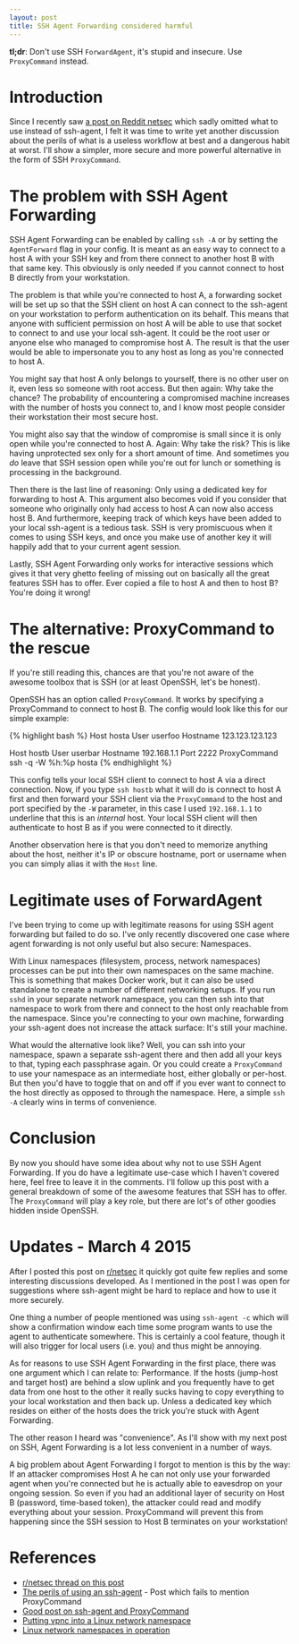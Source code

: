 ```yaml
---
layout: post
title: SSH Agent Forwarding considered harmful
---
```


**tl;dr**: Don't use SSH `ForwardAgent`, it's stupid and insecure. Use `ProxyCommand` instead.

Introduction
============

Since I recently saw [a post on Reddit
netsec](https://www.reddit.com/r/netsec/comments/2m2zpb/the_perils_of_using_an_sshagent/)
which sadly omitted what to use instead of ssh-agent, I felt it was time to
write yet another discussion about the perils of what is a useless workflow at
best and a dangerous habit at worst. I'll show a simpler, more secure and more
powerful alternative in the form of SSH `ProxyCommand`.

The problem with SSH Agent Forwarding
=====================================

SSH Agent Forwarding can be enabled by calling `ssh -A` or by setting the
`AgentForward` flag in your config. It is meant as an easy way to connect to a
host A with your SSH key and from there connect to another host B with that
same key. This obviously is only needed if you cannot connect to host B
directly from your workstation.

The problem is that while you're connected to host A, a forwarding socket will
be set up so that the SSH client on host A can connect to the ssh-agent on your
workstation to perform authentication on its behalf. This means that anyone
with sufficient permission on host A will be able to use that socket to connect
to and use your local ssh-agent. It could be the root user or anyone else who
managed to compromise host A. The result is that the user would be able to
impersonate you to any host as long as you're connected to host A.

You might say that host A only belongs to yourself, there is no other user on
it, even less so someone with root access. But then again: Why take the chance?
The probability of encountering a compromised machine increases with the number
of hosts you connect to, and I know most people consider their workstation
their most secure host.

You might also say that the window of compromise is small since it is only open
while you're connected to host A. Again: Why take the risk? This is like having
unprotected sex only for a short amount of time. And sometimes you *do* leave
that SSH session open while you're out for lunch or something is processing in
the background.

Then there is the last line of reasoning: Only using a dedicated key for
forwarding to host A. This argument also becomes void if you consider that
someone who originally only had access to host A can now also access host B.
And furthermore, keeping track of which keys have been added to your local
ssh-agent is a tedious task. SSH is very promiscuous when it comes to using SSH
keys, and once you make use of another key it will happily add that to your
current agent session.

Lastly, SSH Agent Forwarding only works for interactive sessions which gives it
that very ghetto feeling of missing out on basically all the great features SSH
has to offer. Ever copied a file to host A and then to host B? You're doing it
wrong!

The alternative: ProxyCommand to the rescue
===========================================

If you're still reading this, chances are that you're not aware of the awesome
toolbox that is SSH (or at least OpenSSH, let's be honest).

OpenSSH has an option called `ProxyCommand`. It works by specifying a
ProxyCommand to connect to host B. The config would look like this for our
simple example:

{% highlight bash %}
Host hosta
	User userfoo
	Hostname 123.123.123.123

Host hostb
	User userbar
	Hostname 192.168.1.1
	Port 2222
	ProxyCommand ssh -q -W %h:%p hosta
{% endhighlight %}

This config tells your local SSH client to connect to host A via a direct
connection. Now, if you type `ssh hostb` what it will do is connect to host A
first and then forward your SSH client via the `ProxyCommand` to the host and
port specified by the `-W` parameter, in this case I used `192.168.1.1` to
underline that this is an *internal* host. Your local SSH client will then
authenticate to host B as if you were connected to it directly.

Another observation here is that you don't need to memorize anything about the
host, neither it's IP or obscure hostname, port or username when you can simply
alias it with the `Host` line.

Legitimate uses of ForwardAgent
===============================

I've been trying to come up with legitimate reasons for using SSH agent
forwarding but failed to do so. I've only recently discovered one case where
agent forwarding is not only useful but also secure: Namespaces.

With Linux namespaces (filesystem, process, network namespaces) processes can
be put into their own namespaces on the same machine. This is something that
makes Docker work, but it can also be used standalone to create a number of
different networking setups. If you run `sshd` in your separate network
namespace, you can then ssh into that namespace to work from there and connect
to the host only reachable from the namespace. Since you're connecting to your
own machine, forwarding your ssh-agent does not increase the attack surface:
It's still your machine.

What would the alternative look like? Well, you can ssh into your namespace,
spawn a separate ssh-agent there and then add all your keys to that, typing
each passphrase again. Or you could create a `ProxyCommand` to use your
namespace as an intermediate host, either globally or per-host. But then you'd
have to toggle that on and off if you ever want to connect to the host directly
as opposed to through the namespace. Here, a simple `ssh -A` clearly wins in
terms of convenience.

Conclusion
==========

By now you should have some idea about why not to use SSH Agent Forwarding. If
you do have a legitimate use-case which I haven't covered here, feel free to
leave it in the comments. I'll follow up this post with a general breakdown of
some of the awesome features that SSH has to offer. The `ProxyCommand` will
play a key role, but there are lot's of other goodies hidden inside OpenSSH.

Updates - March 4 2015
======================

After I posted this post on [r/netsec](https://www.reddit.com/r/netsec/) it
quickly got quite few replies and some interesting discussions developed. As I
mentioned in the post I was open for suggestions where ssh-agent might be hard
to replace and how to use it more securely.

One thing a number of people mentioned was using `ssh-agent -c` which will show
a confirmation window each time some program wants to use the agent to
authenticate somewhere. This is certainly a cool feature, though it will also
trigger for local users (i.e. you) and thus might be annoying. 

As for reasons to use SSH Agent Forwarding in the first place, there was one
argument which I can relate to: Performance. If the hosts (jump-host and target
host) are behind a slow uplink and you frequently have to get data from one
host to the other it really sucks having to copy everything to your local
workstation and then back up. Unless a dedicated key which resides on either of
the hosts does the trick you're stuck with Agent Forwarding.

The other reason I heard was "convenience". As I'll show with my next post on
SSH, Agent Forwarding is a lot less convenient in a number of ways.

A big problem about Agent Forwarding I forgot to mention is this by the way: If
an attacker compromises Host A he can not only use your forwarded agent when
you're connected but he is actually able to eavesdrop on your ongoing session.
So even if you had an additional layer of security on Host B (password,
time-based token), the attacker could read and modify everything about your
session. ProxyCommand will prevent this from happening since the SSH session to
Host B terminates on your workstation!

References
==========

* [r/netsec thread on this post](https://www.reddit.com/r/netsec/comments/2xdcgx/ssh_agent_forwarding_considered_harmful/)
* [The perils of using an ssh-agent](https://www.reddit.com/r/netsec/comments/2m2zpb/the_perils_of_using_an_sshagent/) - Post which fails to mention ProxyCommand
* [Good post on ssh-agent and ProxyCommand](http://sshmenu.sourceforge.net/articles/transparent-mulithop.html)
* [Putting vpnc into a Linux network namespace](https://github.com/alonbl/vpnc-scripts/blob/master/vpnc-script-sshd)
* [Linux network namespaces in operation](http://lwn.net/Articles/580893/)

